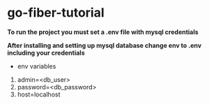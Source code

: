 # go-fiber-tutorial

**To run the project you must set a .env file with mysql credentials**

**After installing and setting up mysql database change env to .env including your credentials** 


* env variables

1. admin=<db_user>
2. password=<db_password>
3. host=localhost
